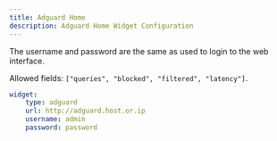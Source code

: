 ```yaml
---
title: Adguard Home
description: Adguard Home Widget Configuration
---
```



The username and password are the same as used to login to the web interface.

Allowed fields: `["queries", "blocked", "filtered", "latency"]`.

```yaml
widget:
    type: adguard
    url: http://adguard.host.or.ip
    username: admin
    password: password
```


